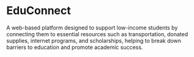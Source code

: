 # EduConnect
A web-based platform designed to support low-income students by connecting them to essential resources such as transportation, donated supplies, internet programs, and scholarships, helping to break down barriers to education and promote academic success.
